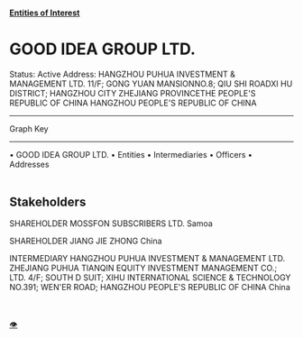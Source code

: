 #### [Entities of Interest](/list.html)
<link rel="stylesheet" type="text/css" href="../../assets/style.css">

<style>
body{background-image:url("http://eoi-graphs.s3-website-eu-west-1.amazonaws.com/GOOD_IDEA_GROUP_LTD..png");background-repeat: no-repeat;background-size: contain;}
.markdown>p>span{background-color: white;}
</style>

# GOOD IDEA GROUP LTD.
<span>Status: Active
Address: HANGZHOU PUHUA INVESTMENT & MANAGEMENT LTD. 11/F; GONG YUAN MANSIONNO.8; QIU SHI ROADXI HU DISTRICT; HANGZHOU CITY ZHEJIANG PROVINCETHE PEOPLE'S REPUBLIC OF CHINA HANGZHOU PEOPLE'S REPUBLIC OF CHINA
</span>

---



<div class="legend">
Graph Key
<hr>
<span class="focus">• GOOD IDEA GROUP LTD.</span>
<span class="entity">• Entities</span>
<span class="intermediary">• Intermediaries</span>
<span class="officer">• Officers</span>
<span class="address">• Addresses</span>
</div><br>


## Stakeholders
<span>SHAREHOLDER
MOSSFON SUBSCRIBERS LTD.
Samoa
</span>

<span>SHAREHOLDER
JIANG JIE ZHONG
China
</span>

<span>INTERMEDIARY
HANGZHOU PUHUA INVESTMENT & MANAGEMENT LTD.
ZHEJIANG PUHUA TIANQIN EQUITY INVESTMENT MANAGEMENT CO.; LTD. 4/F; SOUTH D SUIT; XIHU INTERNATIONAL SCIENCE & TECHNOLOGY NO.391; WEN'ER ROAD; HANGZHOU PEOPLE'S REPUBLIC OF CHINA
China
</span>


<br><br><a class="contribute_button" href="Readme.md">👁</a>